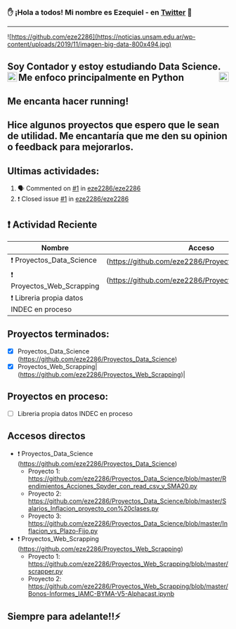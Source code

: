 ### ✋ ¡Hola a todos! Mi nombre es Ezequiel - en [Twitter](https://twitter.com/quelo2286 "te espero es Twitter") 👋
---
![https://github.com/eze2286](https://noticias.unsam.edu.ar/wp-content/uploads/2019/11/imagen-big-data-800x494.jpg)


## Soy Contador y estoy estudiando Data Science. Me enfoco principalmente en Python<img align="left" alt="CursoC" width="22px" src="https://upload.wikimedia.org/wikipedia/commons/c/c3/Python-logo-notext.svg" /><img align="right" alt="CursoC" width="22px" src="https://user-images.githubusercontent.com/69882938/117889969-c24d2a00-b28a-11eb-999c-1448a782b22f.png" />

## Me encanta hacer running!
## Hice algunos proyectos que espero que le sean de utilidad. Me encantaría que me den su opinion o feedback para mejorarlos.

## Ultimas actividades:

<!--START_SECTION:activity-->
1. 🗣 Commented on [#1](https://github.com/eze2286/eze2286/issues/1) in [eze2286/eze2286](https://github.com/eze2286/eze2286)
2. ❗️ Closed issue [#1](https://github.com/eze2286/eze2286/issues/1) in [eze2286/eze2286](https://github.com/eze2286/eze2286)
<!--END_SECTION:activity-->


## ❗️ Actividad Reciente
|Nombre|Acceso|
|------|------|
|❗️ Proyectos_Data_Science| (https://github.com/eze2286/Proyectos_Data_Science)|
|❗️ Proyectos_Web_Scrapping| (https://github.com/eze2286/Proyectos_Web_Scrapping)|
|❗️ Libreria propia datos INDEC en proceso| 

## Proyectos terminados:
* [x] Proyectos_Data_Science (https://github.com/eze2286/Proyectos_Data_Science)
* [x] Proyectos_Web_Scrapping| (https://github.com/eze2286/Proyectos_Web_Scrapping)|

## Proyectos en proceso:
* [ ] Libreria propia datos INDEC en proceso

## Accesos directos
* ❗️ Proyectos_Data_Science (https://github.com/eze2286/Proyectos_Data_Science)
    * Proyecto 1: https://github.com/eze2286/Proyectos_Data_Science/blob/master/Rendimientos_Acciones_Spyder_con_read_csv_y_SMA20.py
    * Proyecto 2: https://github.com/eze2286/Proyectos_Data_Science/blob/master/Salarios_Inflacion_proyecto_con%20clases.py
    * Proyecto 3: https://github.com/eze2286/Proyectos_Data_Science/blob/master/Inflacion_vs_Plazo-Fijo.py
* ❗️ Proyectos_Web_Scrapping (https://github.com/eze2286/Proyectos_Web_Scrapping)
    * Proyecto 1: https://github.com/eze2286/Proyectos_Web_Scrapping/blob/master/scrapper.py
    * Proyecto 2: https://github.com/eze2286/Proyectos_Web_Scrapping/blob/master/Bonos-Informes_IAMC-BYMA-V5-Alphacast.ipynb    


## Siempre para adelante!!⚡

